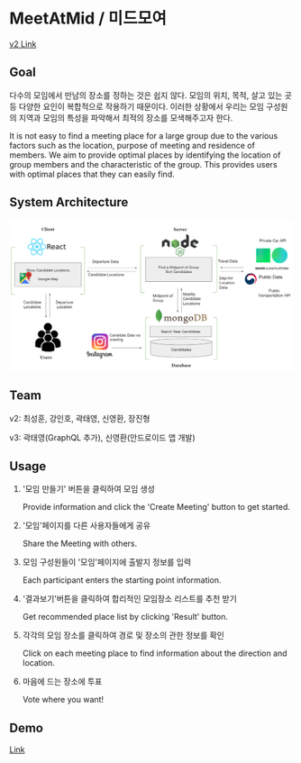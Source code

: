 # MeetAtMid / 미드모여

[v2 Link](https://github.com/kookmin-sw/2019-cap1-2019_5)
## Goal

다수의 모임에서 만남의 장소를 정하는 것은 쉽지 않다. 모임의 위치, 목적, 살고 있는 곳 등 다양한 요인이 복합적으로 작용하기 때문이다. 이러한 상황에서 우리는 모임 구성원의 지역과 모임의 특성을 파악해서 최적의 장소를 모색해주고자 한다.

It is not easy to find a meeting place for a large group due to the various factors such as the location, purpose of meeting and residence of members. We aim to provide optimal places by identifying the location of group members and the characteristic of the group. This provides users with optimal places that they can easily find.

## System Architecture

<img src="./doc/archi.PNG">

## Team

v2: 최성훈, 강인호, 곽태영, 신영환, 장진형

v3: 곽태영(GraphQL 추가), 신영환(안드로이드 앱 개발)

## Usage

1. '모임 만들기' 버튼을 클릭하여 모임 생성

    Provide information and click the 'Create Meeting' button to get started.

2. '모임'페이지를 다른 사용자들에게 공유

    Share the Meeting with others.

3. 모임 구성원들이 '모임'페이지에 출발지 정보를 입력

    Each participant enters the starting point information.

4. '결과보기'버튼을 클릭하여 합리적인 모임장소 리스트를 추천 받기

    Get recommended place list by clicking 'Result' button.

5. 각각의 모임 장소를 클릭하여 경로 및 장소의 관한 정보를 확인

    Click on each meeting place to find information about the direction and location.

6. 마음에 드는 장소에 투표

    Vote where you want!


## Demo
[Link](https://www.youtube.com/watch?v=iy-3Q11D7dg&feature=youtu.be)

